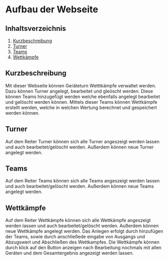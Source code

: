 Aufbau der Webseite
=============================



Inhaltsverzeichnis
------------------

 1. [Kurzbeschreibung](#kurzbeschreibung)
 2. [Turner](#Turner)
 3. [Teams](#Teams)
 4. [Wettkämpfe](#Wettkämpe)





Kurzbeschreibung
----------------
Mit dieser Webseite können Geräteturn Wetttkämpfe verwaltet werden. Dazu können Turner angelegt, bearbeitet und gleöscht werden.
Diese können Teams hinzugefügt werden welche ebenfalls angelegt bearbeitet und gelöscht werden können.
Mittels dieser Teams können Wettkämpfe erstellt werden, welche in welchen Wertung berechnet und gespeichert werden können.

Turner
---------
Auf dem Reiter Turner können sich alle Turner angeszeigt werden lassen und auch bearbeitet/gelöscht werden. Außerdem können neue Turner angelegt werden.

Teams
---------
Auf dem Reiter Teams können sich alle Teams angeszeigt werden lassen und auch bearbeitet/gelöscht werden. Außerdem können neue Teams angelegt werden.

Wettkämpfe
---------
Auf dem Reiter Wettkämpfe können sich alle Wettkämpfe angeszeigt werden lassen und auch bearbeitet/gelöscht werden. Außerdem können neue Wettkämpfe angelegt werden.
Das Anlegen erfolgt durch hinzufügen der Teams, sowie durch anschließede eingabe von Ausgangs und Abzugswert und Abschließen des Wettkampfes.
Die Wettkämpfe können durch klick auf den Button anzeigen nach Bearbeitung nochmals mit allen Geräten und dem Gesamtergebnis angezeigt werden lassen.








